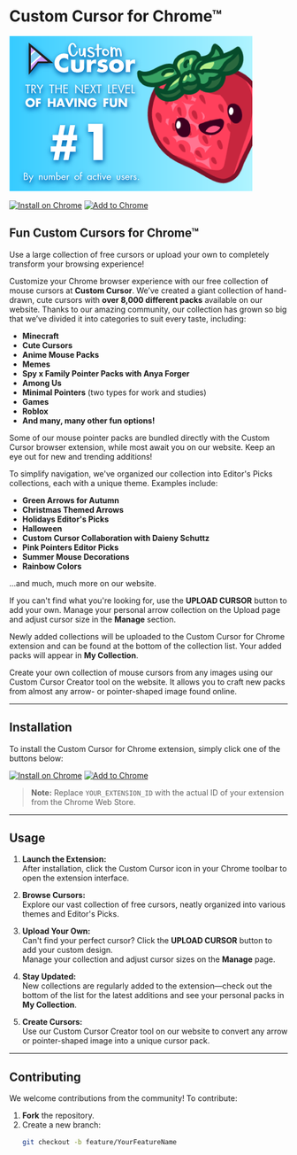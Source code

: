  # Custom Cursor for Chrome™
![Custom Cursor Banner](custom-cursor-for-chrome-store.png) 

[![Install on Chrome](https://img.shields.io/badge/Install%20on-Chrome-brightgreen?style=for-the-badge&logo=google-chrome)](https://chrome.google.com/webstore/detail/YOUR_EXTENSION_ID)
[![Add to Chrome](https://img.shields.io/badge/Add%20to-Chrome-blue?style=for-the-badge&logo=google-chrome)](https://chrome.google.com/webstore/detail/YOUR_EXTENSION_ID)

## Fun Custom Cursors for Chrome™

Use a large collection of free cursors or upload your own to completely transform your browsing experience!

Customize your Chrome browser experience with our free collection of mouse cursors at **Custom Cursor**. We’ve created a giant collection of hand-drawn, cute cursors with **over 8,000 different packs** available on our website. Thanks to our amazing community, our collection has grown so big that we’ve divided it into categories to suit every taste, including:

- **Minecraft**
- **Cute Cursors**
- **Anime Mouse Packs**
- **Memes**
- **Spy x Family Pointer Packs with Anya Forger**
- **Among Us**
- **Minimal Pointers** (two types for work and studies)
- **Games**
- **Roblox**
- **And many, many other fun options!**

Some of our mouse pointer packs are bundled directly with the Custom Cursor browser extension, while most await you on our website. Keep an eye out for new and trending additions!

To simplify navigation, we've organized our collection into Editor's Picks collections, each with a unique theme. Examples include:

- **Green Arrows for Autumn**
- **Christmas Themed Arrows**
- **Holidays Editor's Picks**
- **Halloween**
- **Custom Cursor Collaboration with Daieny Schuttz**
- **Pink Pointers Editor Picks**
- **Summer Mouse Decorations**
- **Rainbow Colors**

…and much, much more on our website.

If you can't find what you're looking for, use the **UPLOAD CURSOR** button to add your own. Manage your personal arrow collection on the Upload page and adjust cursor size in the **Manage** section.

Newly added collections will be uploaded to the Custom Cursor for Chrome extension and can be found at the bottom of the collection list. Your added packs will appear in **My Collection**.

Create your own collection of mouse cursors from any images using our Custom Cursor Creator tool on the website. It allows you to craft new packs from almost any arrow- or pointer-shaped image found online.

---

## Installation

To install the Custom Cursor for Chrome extension, simply click one of the buttons below:

[![Install on Chrome](https://img.shields.io/badge/Install%20on-Chrome-brightgreen?style=for-the-badge&logo=google-chrome)](https://chrome.google.com/webstore/detail/YOUR_EXTENSION_ID)
[![Add to Chrome](https://img.shields.io/badge/Add%20to-Chrome-blue?style=for-the-badge&logo=google-chrome)](https://chrome.google.com/webstore/detail/YOUR_EXTENSION_ID)

> **Note:** Replace `YOUR_EXTENSION_ID` with the actual ID of your extension from the Chrome Web Store.

---

## Usage

1. **Launch the Extension:**  
   After installation, click the Custom Cursor icon in your Chrome toolbar to open the extension interface.

2. **Browse Cursors:**  
   Explore our vast collection of free cursors, neatly organized into various themes and Editor's Picks.

3. **Upload Your Own:**  
   Can't find your perfect cursor? Click the **UPLOAD CURSOR** button to add your custom design.  
   Manage your collection and adjust cursor sizes on the **Manage** page.

4. **Stay Updated:**  
   New collections are regularly added to the extension—check out the bottom of the list for the latest additions and see your personal packs in **My Collection**.

5. **Create Cursors:**  
   Use our Custom Cursor Creator tool on our website to convert any arrow or pointer-shaped image into a unique cursor pack.

---

## Contributing

We welcome contributions from the community! To contribute:

1. **Fork** the repository.
2. Create a new branch:
   ```bash
   git checkout -b feature/YourFeatureName 
